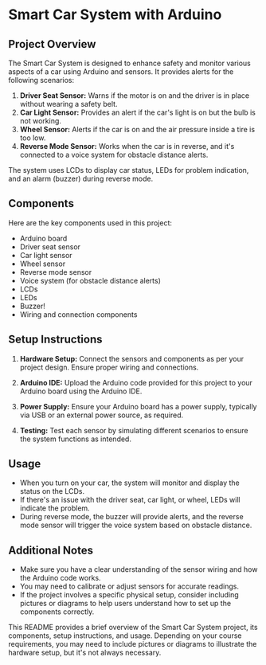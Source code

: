 # Smart Car System with Arduino

## Project Overview

The Smart Car System is designed to enhance safety and monitor various aspects of a car using Arduino and sensors. It provides alerts for the following scenarios:

1. **Driver Seat Sensor:** Warns if the motor is on and the driver is in place without wearing a safety belt.
2. **Car Light Sensor:** Provides an alert if the car's light is on but the bulb is not working.
3. **Wheel Sensor:** Alerts if the car is on and the air pressure inside a tire is too low.
4. **Reverse Mode Sensor:** Works when the car is in reverse, and it's connected to a voice system for obstacle distance alerts.

The system uses LCDs to display car status, LEDs for problem indication, and an alarm (buzzer) during reverse mode.

## Components

Here are the key components used in this project:

- Arduino board
- Driver seat sensor
- Car light sensor
- Wheel sensor
- Reverse mode sensor
- Voice system (for obstacle distance alerts)
- LCDs
- LEDs
- Buzzer!
- Wiring and connection components

## Setup Instructions

1. **Hardware Setup:** Connect the sensors and components as per your project design. Ensure proper wiring and connections.

2. **Arduino IDE:** Upload the Arduino code provided for this project to your Arduino board using the Arduino IDE.

3. **Power Supply:** Ensure your Arduino board has a power supply, typically via USB or an external power source, as required.

4. **Testing:** Test each sensor by simulating different scenarios to ensure the system functions as intended.

## Usage

- When you turn on your car, the system will monitor and display the status on the LCDs.
- If there's an issue with the driver seat, car light, or wheel, LEDs will indicate the problem.
- During reverse mode, the buzzer will provide alerts, and the reverse mode sensor will trigger the voice system based on obstacle distance.

## Additional Notes

- Make sure you have a clear understanding of the sensor wiring and how the Arduino code works.
- You may need to calibrate or adjust sensors for accurate readings.
- If the project involves a specific physical setup, consider including pictures or diagrams to help users understand how to set up the components correctly.


This README provides a brief overview of the Smart Car System project, its components, setup instructions, and usage. Depending on your course requirements, you may need to include pictures or diagrams to illustrate the hardware setup, but it's not always necessary.
